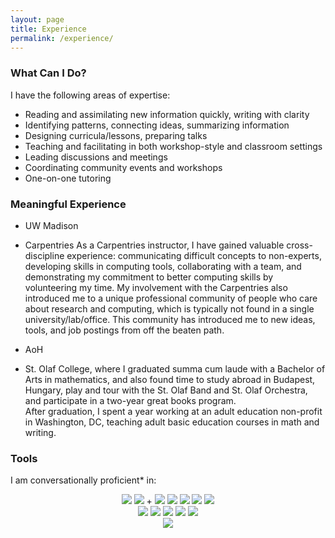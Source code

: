 ```yaml
---
layout: page
title: Experience
permalink: /experience/
---
```


### What Can I Do?

I have the following areas of expertise:

* Reading and assimilating new information quickly, writing with clarity
* Identifying patterns, connecting ideas, summarizing information
* Designing curricula/lessons, preparing talks
* Teaching and facilitating in both workshop-style and classroom settings
* Leading discussions and meetings
* Coordinating community events and workshops
* One-on-one tutoring

### Meaningful Experience

* UW Madison

* Carpentries
As a Carpentries instructor, I have gained valuable cross-discipline experience: communicating difficult concepts to non-experts, developing skills in computing tools, collaborating with a team, and demonstrating my commitment to better computing skills by volunteering my time. My involvement with the Carpentries also introduced me to a unique professional community of people who care about research and computing, which is typically not found in a single university/lab/office. This community has introduced me to new ideas, tools, and job postings from off the beaten path.  

* AoH

* St. Olaf College, where I graduated summa cum laude with a Bachelor of
Arts in mathematics, and also found time to study abroad in Budapest, Hungary, play and tour with the
St. Olaf Band and St. Olaf Orchestra, and participate in a two-year great books program.  
After graduation, I spent a year
working at an adult education non-profit in Washington, DC, teaching adult basic education
courses in math and writing.  

### Tools

I am conversationally proficient* in:

<center>

<img class="logos" src="../images/logos/python-logo-master-v3-TM.png">
<img class="logos" src="../images/logos/R-logo.jpeg"> +
<img class="logos" src="../images/logos/hex-tidyverse.png">
<img class="logos" src="../images/logos/Git-Logo-2Color.png">
<img class="logos" src="../images/logos/Gnu-bash-logo.svg.png">
<img class="logos" src="../images/logos/sqlite-logo.png">
<img class="logos" src="../images/logos/HTCondor_red_blk.png">
<br>
<img class="logos" src="../images/logos/latex.png">
<img class="logos" src="../images/logos/github-pages.jpeg">
<img class="logos" src="../images/logos/HTML5CSS3Logos.svg">
<img class="logos" src="../images/logos/WordPress-logotype-standard.png">
<img class="logos" src="../images/logos/Mediawiki_logo_reworked.svg">
<br>
<img class="logos" src="../images/logos/linux-mac-windows.jpg">
</center>
